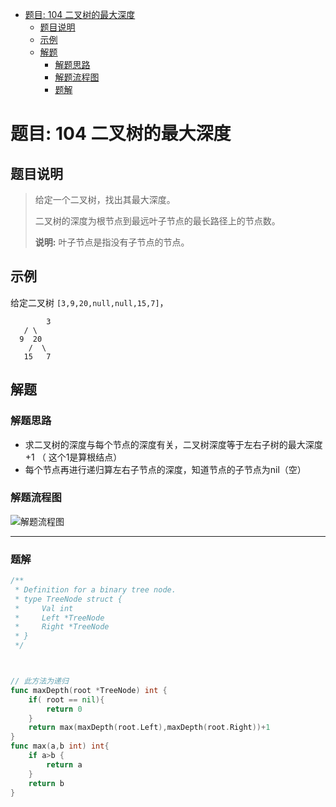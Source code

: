 * [题目: 104 二叉树的最大深度](#%E9%A2%98%E7%9B%AE-104-%E4%BA%8C%E5%8F%89%E6%A0%91%E7%9A%84%E6%9C%80%E5%A4%A7%E6%B7%B1%E5%BA%A6)
  * [题目说明](#%E9%A2%98%E7%9B%AE%E8%AF%B4%E6%98%8E)
  * [示例](#%E7%A4%BA%E4%BE%8B)
  * [解题](#%E8%A7%A3%E9%A2%98)
    * [解题思路](#%E8%A7%A3%E9%A2%98%E6%80%9D%E8%B7%AF)
    * [解题流程图](#%E8%A7%A3%E9%A2%98%E6%B5%81%E7%A8%8B%E5%9B%BE)
    * [题解](#%E9%A2%98%E8%A7%A3)



# 题目: 104 二叉树的最大深度



## 题目说明

> 给定一个二叉树，找出其最大深度。
>
> 二叉树的深度为根节点到最远叶子节点的最长路径上的节点数。
>
> **说明:** 叶子节点是指没有子节点的节点。



## 示例

给定二叉树 `[3,9,20,null,null,15,7]`，

```
		3
   / \
  9  20
    /  \
   15   7
```



## 解题



### 解题思路

* 求二叉树的深度与每个节点的深度有关，二叉树深度等于左右子树的最大深度+1 （ 这个1是算根结点）
* 每个节点再进行递归算左右子节点的深度，知道节点的子节点为nil（空）

### 解题流程图

![解题流程图](https://tva1.sinaimg.cn/large/007S8ZIlgy1gh6rposknbj311w0gt76r.jpg)

***

### 题解

```go
/**
 * Definition for a binary tree node.
 * type TreeNode struct {
 *     Val int
 *     Left *TreeNode
 *     Right *TreeNode
 * }
 */



// 此方法为递归
func maxDepth(root *TreeNode) int {
    if( root == nil){
        return 0
    }
    return max(maxDepth(root.Left),maxDepth(root.Right))+1
}
func max(a,b int) int{
    if a>b {
        return a
    }
    return b
}
```

